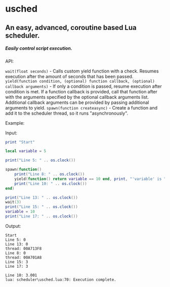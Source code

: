# usched
## An easy, advanced, coroutine based Lua scheduler. 
##### Easily control script execution.

API: 

`wait(float seconds)` - Calls custom yield function with a check. Resumes execution after the amount of seconds that has been passed.
`yield(function condition, (optional) function callback, (optional) callback arguments)` - If only a condition is passed, resume execution after condition is met. If a function callback is provided, call that function after with the arguments specified by the optional callback arguments list. Additional callback arguments can be provided by passing additional arguments to yield. 
`spawn(function createasync)` - Create a function and add it to the scheduler thread, so it runs "asynchronously". 


Example:

Input:
```lua
print "Start"

local variable = 5

print("Line 5: " .. os.clock())

spawn(function()
	print("Line 8: " .. os.clock())
	yield(function() return variable == 10 end, print, "'variable' is " .. variable)
	print("Line 10: " .. os.clock())
end)

print("Line 13: " .. os.clock())
wait(3)
print("Line 15: " .. os.clock())
variable = 10
print("Line 17: " .. os.clock())
```

Output:
```
Start
Line 5: 0
Line 13: 0
thread: 00A713F8
Line 8: 0
thread: 00A701A8
Line 15: 3
Line 17: 3

Line 10: 3.001
lua: scheduler\usched.lua:70: Execution complete.
```
